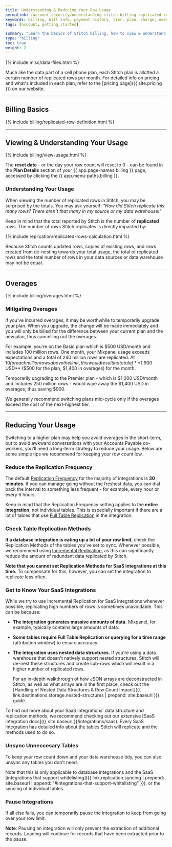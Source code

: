 ```yaml
---
title: Understanding & Reducing Your Row Usage
permalink: /account-security/understanding-stitch-billing-replicated-rows
keywords: billing, bill info, payment history, tier, plan, charge, overage, row usage, replicated row, replicated rows, usage, row count
tags: [account, getting_started]

summary: "Learn the basics of Stitch billing, how to view & understand your usage, mitigate overages, and keep your row count low."
type: "billing"
toc: true
weight: 2
---
```

{% include misc/data-files.html %}

Much like the data part of a cell phone plan, each Stitch plan is allotted a certain number of replicated rows per month. For detailed info on pricing and what's included in each plan, refer to the [pricing page]({{ site.pricing }}) on our website.

---

## Billing Basics

{% include billing/replicated-row-definition.html %}

---

## Viewing & Understanding Your Usage

{% include billing/view-usage.html %}

The **reset date** - or the day your row count will reset to 0 - can be found in the **Plan Details** section of your {{ app.page-names.billing }} page, accessed by clicking the {{ app.menu-paths.billing }}.

### Understanding Your Usage

When viewing the number of replicated rows in Stitch, you may be surprised by the totals. You may ask yourself: _"How did Stitch replicate this many rows? There aren't that many in my source or my data warehouse!"_

Keep in mind that the total reported by Stitch is the number of **replicated** rows. The number of rows Stitch replicates is directly impacted by:

{% include replication/replicated-rows-calculation.html %}

Because Stitch counts updated rows, copies of existing rows, and rows created from de-nesting towards your total usage, the total of replicated rows and the total number of rows in your data sources or data warehouse may not be equal.

---

## Overages

{% include billing/overages.html %}

### Mitigating Overages

If you've incurred overages, it may be worthwhile to temporarily upgrade your plan. When you upgrade, the change will be made immediately and you will only be billed for the difference between your current plan and the new plan, thus cancelling out the overages.

For example: you're on the Basic plan which is $500 USD/month and includes 100 million rows. One month, your Mixpanel usage exceeds expectations and a total of 240 million rows are replicated. At $10 for each million rows above the limit, this would result in a total of **$1,900 USD** ($500 for the plan, $1,400 in overages) for the month.

Temporarily upgrading to the Premier plan - which is $1,000 USD/month and includes 250 million rows - would wipe away the $1,400 USD in overages, thus saving $900.

We generally recommend switching plans mid-cycle only if the overages exceed the cost of the next-highest tier.

---

## Reducing Your Usage

Switching to a higher plan may help you avoid overages in the short-term, but to avoid awkward conversations with your Accounts Payable co-workers, you'll need a long-term strategy to reduce your usage. Below are some simple tips we recommend for keeping your row count low.

### Reduce the Replication Frequency

The default <a href="#" data-toggle="tooltip" data-original-title="{{ site.data.tooltips.replication-frequency }}">Replication Frequency</a> for the majority of integrations is **30 minutes**. If you can manage going without the freshest data, you can dial back the interval to something less frequent - for example, every hour or every 6 hours.

Keep in mind that the Replication Frequency setting applies to the **entire integration**, not individual tables. This is especially important if there are a lot of tables that use <a href="#" data-toggle="tooltip" data-original-title="{{ site.data.tooltips.full-table-rep }}">Full Table Replication</a> in the integration.

### Check Table Replication Methods

**If a database integration is eating up a lot of your row limit**, check the Replication Methods of the tables you've set to sync. Whenever possible, we recommend using <a href="#" data-toggle="tooltip" data-original-title="{{ site.data.tooltips.incremental-rep }}">Incremental Replication</a>, as this can significantly reduce the amount of redundant data replicated by Stitch.

**Note that you cannot set Replication Methods for SaaS integrations at this time.** To compensate for this, however, you can set the integration to replicate less often.

### Get to Know Your SaaS Integrations

While we try to use Incremental Replication for SaaS integrations whenever possible, replicating high numbers of rows is sometimes unavoidable. This can be because:

- **The integration generates massive amounts of data.** Mixpanel, for example, typically contains large amounts of data.
- **Some tables require Full Table Replication or querying for a time range** (attribution window) to ensure accuracy. 
- **The integration uses nested data structures.** If you're using a data warehouse that doesn't natively support nested structures, Stitch will de-nest these structures and create sub-rows which will result in a higher number of replicated rows.

   For an in-depth walkthrough of how JSON arrays are deconstructed in Stitch, as well as what arrays are in the first place, check out the [Handling of Nested Data Structures & Row Count Impact]({{ link.destinations.storage.nested-structures | prepend: site.baseurl }}) guide.

To find out more about your SaaS integrations' data structure and replication methods, we recommend checking out our extensive [SaaS integration docs]({{ site.baseurl }}/integrations/saas). Every SaaS integration has detailed info about the tables Stitch will replicate and the methods used to do so. 

### Unsync Unneccesary Tables

To keep your row count down and your data warehouse tidy, you can also unsync any tables you don't need.

Note that this is only applicable to database integrations and the SaaS [integrations that support whitelisting]({{ link.replication.syncing | prepend: site.baseurl | append: "#integrations-that-support-whitelisting" }}), or the syncing of individual tables.

### Pause Integrations

If all else fails, you can temporarily pause the integration to keep from going over your row limit.

**Note**: Pausing an integration will only prevent the extraction of additional records. Loading will continue for records that have been extracted prior to the pause.
